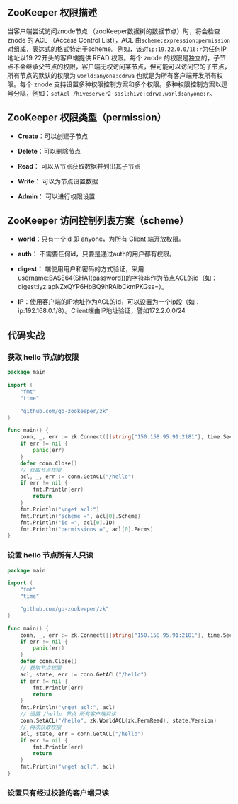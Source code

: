 ## ZooKeeper 权限描述

当客户端尝试访问znode节点 （zooKeeper数据树的数据节点）时，将会检查 znode 的 ACL  （Access Control List），ACL 由`scheme:expression:permission` 对组成，表达式的格式特定于scheme。例如，该对`ip:19.22.0.0/16:r`为任何IP地址以19.22开头的客户端提供 READ 权限。每个 znode 的权限是独立的，子节点不会继承父节点的权限，客户端无权访问某节点，但可能可以访问它的子节点，所有节点的默认的权限为 `world:anyone:cdrwa` 也就是为所有客户端开发所有权限。每个 znode 支持设置多种权限控制方案和多个权限。多种权限控制方案以逗号分隔，例如：`setAcl /hiveserver2 sasl:hive:cdrwa,world:anyone:r`。

## ZooKeeper 权限类型（permission）

- **Create**：可以创建子节点

- **Delete**：可以删除节点

- **Read**：  可以从节点获取数据并列出其子节点

- **Write**： 可以为节点设置数据

- **Admin**： 可以进行权限设置

## ZooKeeper 访问控制列表方案（scheme）

- **world**：只有一个id 即 anyone，为所有 Client 端开放权限。

- **auth**： 不需要任何id，只要是通过auth的用户都有权限。

- **digest：** 端使用用户和密码的方式验证，采用username:BASE64(SHA1(password))的字符串作为节点ACL的id（如：digest:lyz:apNZxQYP6HbBQ9hRAibCkmPKGss=）。

- **IP**：使用客户端的IP地址作为ACL的id，可以设置为一个ip段（如：ip:192.168.0.1/8）。Client端由IP地址验证，譬如172.2.0.0/24



## 代码实战

### 获取 hello 节点的权限

```go
package main

import (
	"fmt"
	"time"

	"github.com/go-zookeeper/zk"
)

func main() {
	conn, _, err := zk.Connect([]string{"150.158.95.91:2181"}, time.Second)
	if err != nil {
		panic(err)
	}
	defer conn.Close()
	// 获取节点权限
	acl, _, err := conn.GetACL("/hello")
	if err != nil {
		fmt.Println(err)
		return
	}
	fmt.Println("\nget acl:")
	fmt.Println("scheme =", acl[0].Scheme)
	fmt.Println("id =", acl[0].ID)
	fmt.Println("permissions =", acl[0].Perms)
}
```

### 设置 hello 节点所有人只读

```go
package main

import (
	"fmt"
	"time"

	"github.com/go-zookeeper/zk"
)

func main() {
	conn, _, err := zk.Connect([]string{"150.158.95.91:2181"}, time.Second)
	if err != nil {
		panic(err)
	}
	defer conn.Close()
	// 获取节点权限
	acl, state, err := conn.GetACL("/hello")
	if err != nil {
		fmt.Println(err)
		return
	}
	fmt.Println("\nget acl:", acl)
	// 设置 /hello 节点 所有客户端只读
	conn.SetACL("/hello", zk.WorldACL(zk.PermRead), state.Version)
	// 再次获取权限
	acl, state, err = conn.GetACL("/hello")
	if err != nil {
		fmt.Println(err)
		return
	}
	fmt.Println("\nget acl:", acl)
}
```

### 设置只有经过校验的客户端只读


